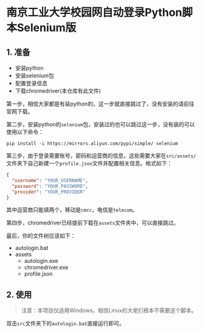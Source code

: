 # 南京工业大学校园网自动登录Python脚本Selenium版

## 1. 准备

- 安装python
- 安装selenium包
- 配置登录信息
- 下载chromedriver(本仓库有此文件)

第一步，相信大家都是有装python的，这一步就直接跳过了，没有安装的请前往官网下载。

第二步，安装python的`selenium`包，安装过的也可以跳过这一步，没有装的可以使用以下命令：

```shell
pip install -i https://mirrors.aliyun.com/pypi/simple/ selenium
```

第三步，由于登录需要账号，密码和运营商的信息，这些需要大家在`src/assets/`文件夹下自己新建一个`profile.json`文件并配置相关信息。格式如下：

```json
{
  "username": "YOUR_USERNAME",
  "password": "YOUR_PASSWORD",
  "provider": "YOUR_PROVIDER"
}
```
其中运营商只能填两个，移动是`cmcc`，电信是`telecom`。

第四步，chromedriver已经提前下载在`assets`文件夹中，可以直接跳过。

最后，你的文件树应该如下：

- autologin.bat
- assets
  - autologin.exe
  - chromedriver.exe
  - profile.json

## 2. 使用

> 注意：本项目仅适用Windows，相信Linux的大佬们根本不需要这个脚本。

双击`src`文件夹下的`autologin.bat`直接运行即可。
